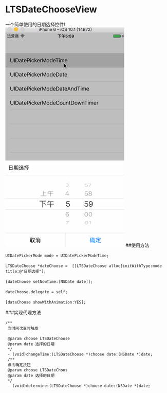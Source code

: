 # LTSDateChooseView
一个简单使用的日期选择控件!
![image](https://github.com/BossLee1220/LTSDateChoose/blob/master/date.gif)
##使用方法
 
    UIDatePickerMode mode = UIDatePickerModeTime;
    
    LTSDateChoose *dateChoose =  [[LTSDateChoose alloc]initWithType:mode title:@"日期选择"];
    
    [dateChoose setNowTime:[NSDate date]];
    
    dateChoose.delegate = self;
    
    [dateChoose showWithAnimation:YES];
###实现代理方法
    
    /**
     当时间改变时触发

     @param choose LTSDateChoose
     @param date 选择的日期
     */
     - (void)changeTime:(LTSDateChoose *)choose date:(NSDate *)date;
     /**
     点击确定按钮
     @param choose LTSDateChoos
     @param date 选择的日期
     */
     - (void)determine:(LTSDateChoose *)choose date:(NSDate *)date;
